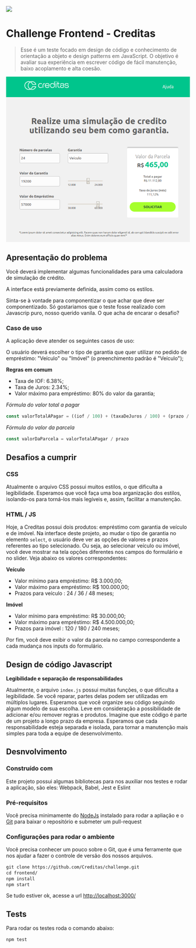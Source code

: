 <img src="https://www.creditas.com.br/static/images/logo-creditas-color-8367919c2a.svg" width="400">

# Challenge Frontend - Creditas
> Esse é um teste focado em design de código e conhecimento de orientação a objeto e design patterns em JavaScript. O objetivo é avaliar sua experiência em escrever código de fácil manutenção, baixo acoplamento e alta coesão.

<img style="display: block; margin: 0 auto;" src="./layout.png">

## Apresentação do problema

Você deverá implementar algumas funcionalidades para uma calculadora de simulação de crédito.

A interface está previamente definida, assim como os estilos.

Sinta-se à vontade para componentizar o que achar que deve ser componentizado. 
Só gostariamos que o teste fosse realizado com Javascrip puro, nosso querido vanila. O que acha de encarar o desafio? 

### Caso de uso

A aplicação deve atender os seguintes casos de uso:

O usuário deverá escolher o tipo de garantia que quer utilizar no pedido de empréstimo: "Veículo" ou "Imóvel" (o preenchimento padrão é "Veículo");

**Regras em comum**
- Taxa de IOF: 6.38%;
- Taxa de Juros: 2.34%;
- Valor máximo para empréstimo: 80% do valor da garantia; 

*Fórmula do valor total a pagar*

```javascript
const valorTotalAPagar = ((iof / 100) + (taxaDeJuros / 100) + (prazo / 1000) + 1) * valorDoEmprestimo
```

*Fórmula do valor da parcela*

```javascript
const valorDaParcela = valorTotalAPagar / prazo
```

## Desafios a cumprir

### CSS
Atualmente o arquivo CSS possui muitos estilos, o que dificulta a legibilidade. Esperamos que você faça uma boa arganização dos estilos, isolando-os para torná-los mais legíveis e, assim, facilitar a manutenção.

### HTML / JS
Hoje, a Creditas possui dois produtos: empréstimo com garantia de veículo e de imóvel. Na interface deste projeto, ao mudar o tipo de garantia no elemento `select`, o usuário deve ver as opções de valores e prazos referentes ao tipo selecionado. Ou seja, ao selecionar veículo ou imóvel, você deve mostrar na tela opções diferentes nos campos do formulário e no slider. Veja abaixo os valores correspondentes:

**Veículo**
- Valor mínimo para empréstimo: R$ 3.000,00;
- Valor máximo para empréstimo: R$ 100.000,00;
- Prazos para veículo : 24 / 36 / 48 meses;

**Imóvel**
- Valor mínimo para empréstimo: R$ 30.000,00;
- Valor máximo para empréstimo: R$ 4.500.000,00;
- Prazos para imóvel : 120 / 180 / 240 meses;

Por fim, você deve exibir o valor da parcela no campo correspondente a cada mudança nos inputs do formulário.

## Design de código Javascript

**Legibilidade e separação de responsabilidades**

Atualmente, o arquivo `index.js` possui muitas funções, o que dificulta a legibilidade. Se você reparar, partes delas podem ser utilizadas em múltiplos lugares. Esperamos que você organize seu código seguindo algum modelo de sua escolha. Leve em consideração a possibilidade de adicionar e/ou remover regras e produtos. Imagine que este código é parte de um projeto a longo prazo da empresa. Esperamos que cada responsabilidade esteja separada e isolada, para tornar a manutenção mais simples para toda a equipe de desenvolvimento.

## Desnvolvimento

### Construído com
Este projeto possui algumas bibliotecas para nos auxiliar nos testes e rodar a aplicação, são eles: Webpack, Babel, Jest e Eslint

### Pré-requisitos
Você precisa minimamente do [NodeJs](https://nodejs.org/en/) instalado para rodar a apliação e o [Git](https://git-scm.com/book/en/v2/Getting-Started-Installing-Git) para baixar o repositório e submeter um pull-request

### Configurações para rodar o ambiente

Você precisa conhecer um pouco sobre o Git, que é uma ferramente que nos ajudar a fazer o controle de versão dos nossos arquivos.

```shell
git clone https://github.com/Creditas/challenge.git
cd frontend/
npm install
npm start
```

Se tudo estiver ok, acesse a url [http://localhost:3000/](http://localhost:3000/)

## Tests

Para rodar os testes roda o comando abaixo:

```shell
npm test
```
